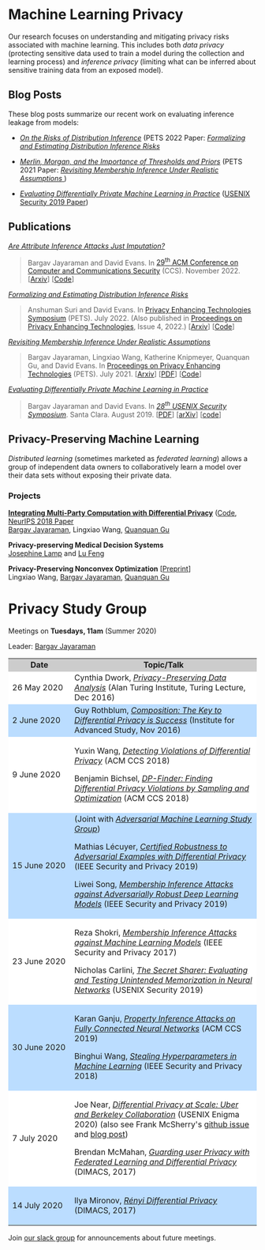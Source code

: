 # Machine Learning Privacy

Our research focuses on understanding and mitigating privacy risks
associated with machine learning. This includes both _data privacy_
(protecting sensitive data used to train a model during the collection
and learning process) and _inference privacy_ (limiting what can be
inferred about sensitive training data from an exposed model).

## Blog Posts

These blog posts summarize our recent work on evaluating inference leakage from models:

- [_On the Risks of Distribution Inference_](https://uvasrg.github.io/on-the-risks-of-distribution-inference/) (PETS 2022 Paper: [_Formalizing and Estimating Distribution Inference Risks_](https://arxiv.org/abs/2109.06024)

- [_Merlin, Morgan, and the Importance of Thresholds and Priors_](https://uvasrg.github.io/merlin-morgan-and-the-importance-of-thresholds-and-priors/) (PETS 2021 Paper: [_Revisiting Membership Inference Under Realistic Assumptions_ ](https://arxiv.org/abs/2005.10881))

- [_Evaluating Differentially Private Machine Learning in Practice_](https://uvasrg.github.io/evaluating-differentially-private-machine-learning-in-practice/) ([USENIX Security 2019 Paper](https://arxiv.org/abs/1902.08874))

## Publications

<a href="https://arxiv.org/abs/2209.01292"><em>Are Attribute Inference
    Attacks Just Imputation?</em></a>
<blockquote>
Bargav Jayaraman and David
Evans. In <a href="https://www.sigsac.org/ccs/CCS2022/">29<sup>th</sup> ACM
    Conference on Computer and Communications Security</a>
(CCS). November
2022. [<a href="https://arxiv.org/abs/2209.01292">Arxiv</a>]
[<a href="https://github.com/bargavj/EvaluatingDPML">Code</a>]
</blockquote>

<a href="https://arxiv.org/abs/2109.06024"><em>Formalizing and
    Estimating Distribution Inference Risks
</em></a>
<blockquote>
Anshuman Suri and David
Evans. In <a href="https://petsymposium.org/2022/">Privacy Enhancing
    Technologies Symposium</a> (PETS). July 2022. (Also published
in <a href="https://petsymposium.org/popets/2022/">Proceedings on
    Privacy Enhancing Technologies</a>, Issue 4, 2022.)
[<a href="https://arxiv.org/abs/2109.06024">Arxiv</a>]
[<a href="https://github.com/iamgroot42/FormEstDistRisks">Code</a>]
</blockquote>

<a href="https://arxiv.org/abs/2005.10881"><em>
Revisiting Membership Inference Under Realistic Assumptions</em></a>
<blockquote>
Bargav Jayaraman, Lingxiao Wang, Katherine Knipmeyer, Quanquan Gu, and David
Evans. In <a href="https://www.petsymposium.org/2021/">Proceedings on Privacy Enhancing Technologies</a>
(PETS). July
2021. [<a href="https://arxiv.org/abs/2005.10881">Arxiv</a>]
[<A href="https://arxiv.org/pdf/2005.10881.pdf">PDF</a>] [<a href="https://github.com/bargavj/EvaluatingDPML">Code</a>]
</blockquote>

<em><a href="usenix2019/">Evaluating Differentially Private Machine
Learning in Practice</a></em>
<blockquote>
Bargav Jayaraman and David Evans. In <a
href="https://www.usenix.org/conference/usenixsecurity19"><em>28<sup>th</sup>
USENIX Security Symposium</em></a>. Santa&nbsp;Clara. August 2019. 
[<a href="usenix2019/evaluatingdp.pdf">PDF</a>]
[<a href="https://arxiv.org/abs/1902.08874">arXiv</a>] 
[<A href="https://github.com/bargavj/EvaluatingDPML">code</a>]
</blockquote>

## Privacy-Preserving Machine Learning

_Distributed learning_ (sometimes marketed as _federated learning_)
allows a group of independent data owners to collaboratively learn a
model over their data sets without exposing their private data.

### Projects

[**Integrating Multi-Party Computation with Differential Privacy**](https://oblivc.org/ppml/) ([Code](https://github.com/bargavj/distributedMachineLearning), [NeurIPS 2018 Paper](https://oblivc.org/docs/neurips2018.pdf)  
[Bargav Jayaraman](https://bargavjayaraman.github.io/), Lingxiao Wang, [Quanquan Gu](http://web.cs.ucla.edu/~qgu/research.html)

**Privacy-preserving Medical Decision Systems**  
[Josephine Lamp](https://www.josephinelamp.com/) and [Lu Feng](http://www.cs.virginia.edu/~lufeng/index.html)

**Privacy-Preserving Nonconvex Optimization** [[Preprint](https://arxiv.org/abs/1910.13659)]  
Lingxiao Wang, [Bargav Jayaraman](https://bargavjayaraman.github.io/), [Quanquan Gu](http://web.cs.ucla.edu/~qgu/research.html)

# Privacy Study Group

Meetings on **Tuesdays, 11am** (Summer 2020)

Leader: <a href="https://bargavjayaraman.github.io/">Bargav Jayaraman</a>  

   <table width="100%" align="center">
   <tr bgcolor="#CCC"><td style="text-align:center" width="25%"><b>Date</b></td><td width="75%" style="text-align:center"><b>Topic/Talk</b></td></tr>

   <tr bgcolor="#FFF"><td>26 May 2020</td><td>
Cynthia Dwork, <a href="https://www.youtube.com/watch?v=vsA4w3itxA0"><em>Privacy-Preserving Data Analysis</em></a> (Alan Turing Institute, Turing Lecture, Dec 2016)
  </td></tr>
   <tr bgcolor="#BDF">
   <td>
   2 June 2020
   </td><td>
Guy Rothblum, <a href="https://www.youtube.com/watch?v=RNqZJDAP1uU"><em>Composition: The Key to Differential Privacy is Success</em></a> (Institute for Advanced Study, Nov 2016)
   </td>
   </tr>

   <tr bgcolor="#FFF">
   <td>9 June 2020</td>
   <td>

Yuxin Wang, <a href="https://www.youtube.com/watch?v=qGgCdsxTbkM"><em>Detecting Violations of Differential Privacy</em></a> (ACM CCS 2018)

Benjamin Bichsel, <a href="https://www.youtube.com/watch?v=Jwe0oCSlaMk"><em>DP-Finder: Finding Differential Privacy Violations by Sampling and Optimization</em></a> (ACM CCS 2018)

   </td>
   </tr>

   <tr bgcolor="#BDF">
   <td>
   15 June 2020</td>
   <td>
(Joint with <a href="/advml"><em>Adversarial Machine Learning Study Group</em></a>)

Mathias Lécuyer, <a href="https://www.youtube.com/watch?v=mYRdZIXtqcA"><em>Certified Robustness to Adversarial Examples with Differential Privacy</em></a> (IEEE Security and Privacy 2019)

Liwei Song, <a href="https://www.youtube.com/watch?v=MUhb3bRla2A"><em>Membership Inference Attacks against Adversarially Robust Deep Learning Models</em></a> (IEEE Security and Privacy 2019)

</td>
</tr>
   <tr bgcolor="#FFF">
   <td>23 June 2020</td>
   <td>

Reza Shokri, <a href="https://www.youtube.com/watch?v=rDm1n2gceJY"><em>Membership Inference Attacks against Machine Learning Models</em></a> (IEEE Security and Privacy 2017)

   Nicholas Carlini, <a href="https://www.youtube.com/watch?&v=U9XbFtCWedE"><em>The Secret Sharer: Evaluating and Testing Unintended Memorization in Neural Networks</em></a> (USENIX Security 2019) 
   </td>
   </tr>

   <tr bgcolor="#BDF">
   <td>30 June 2020</td>
   <td>


Karan Ganju, <a href="https://www.youtube.com/watch?v=99YHPIsKzCc"><em>Property Inference Attacks on Fully Connected Neural Networks</em></a> (ACM CCS 2019)

Binghui Wang, <a href="https://www.youtube.com/watch?v=rpRVqfjW0AA"><em>Stealing Hyperparameters in Machine Learning</em></a> (IEEE Security and Privacy 2018)
</td>
</tr>

   <tr bgcolor="#FFF">
   <td>7 July 2020</td>
   <td>

Joe Near, <a href="https://www.youtube.com/watch?v=pk_DCSUayDA"><em>Differential Privacy at Scale: Uber and Berkeley Collaboration</em></a> (USENIX Enigma 2020) (also see Frank McSherry's <a href="https://github.com/uber-archive/sql-differential-privacy/issues/1">github issue</a> and <a href="https://github.com/frankmcsherry/blog/blob/master/posts/2018-02-25.md">blog post</a>)


Brendan McMahan, <a href="https://www.youtube.com/watch?v=e5othcNmync"><em>Guarding user Privacy with Federated Learning and Differential Privacy</em></a> (DIMACS, 2017)

</td>
</tr>

   <tr bgcolor="#BDF">
   <td>14 July 2020</td>
   <td>

Ilya Mironov, <A href="https://www.youtube.com/watch?v=oQzaA5KG3pM"><em>Rényi Differential Privacy</em></a> (DIMACS, 2017)

</td>
</tr>

   </table>



Join [our slack group](https://uvasrg.slack.com) for announcements about future meetings.
